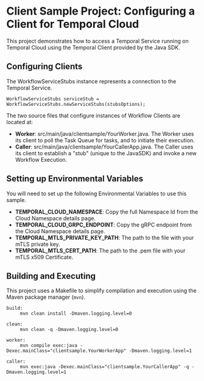 # Client Sample Project: Configuring a Client for Temporal Cloud
This project demonstrates how to access a Temporal Service running on Temporal Cloud using the Temporal Client provided by the Java SDK.

## Configuring Clients

The WorkflowServiceStubs instance represents a connection to the Temporal Service.

```
WorkflowServiceStubs serviceStub = WorkflowServiceStubs.newServiceStubs(stubsOptions);
```


The two source files that configure instances of Workflow Clients are located at:

* **Worker**: src/main/java/clientsample/YourWorker.java.
  The Worker uses its client to poll the Task Queue for tasks, and to initiate their execution.
* **Caller**: src/main/java/clientsample/YourCallerApp.java.
  The Caller uses its client to establish a "stub" (unique to the JavaSDK) and invoke a new Workflow Execution. 

## Setting up Environmental Variables

You will need to set up the following Environmental Variables to use this sample.

* **TEMPORAL\_CLOUD\_NAMESPACE**: Copy the full Namespace Id from the Cloud Namespace details page.
* **TEMPORAL\_CLOUD\_GRPC\_ENDPOINT**: Copy the gRPC endpoint from the Cloud Namespace details page.
* **TEMPORAL\_MTLS\_PRIVATE\_KEY\_PATH**: The path to the file with your mTLS private key.
* **TEMPORAL\_MTLS\_CERT\_PATH**: The path to the .pem file with your mTLS x509 Certificate.

## Building and Executing

This project uses a Makefile to simplify compilation and execution using the Maven package manager (`mvn`).

```
build:
     mvn clean install -Dmaven.logging.level=0

clean:
     mvn clean -q -Dmaven.logging.level=0

worker:
     mvn compile exec:java -Dexec.mainClass="clientsample.YourWorkerApp" -Dmaven.logging.level=1

caller:
     mvn exec:java -Dexec.mainClass="clientsample.YourCallerApp" -q -Dmaven.logging.level=1
```

